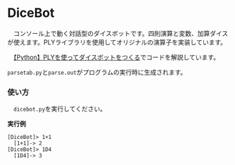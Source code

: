 # DiceBot

　コンソール上で動く対話型のダイスボットです。四則演算と変数、加算ダイスが使えます。PLYライブラリを使用してオリジナルの演算子を実装しています。
 
　[【Python】PLYを使ってダイスボットをつくる](https://qiita.com/4513echo/items/92b242c0995df3216d86)でコードを解説しています。
 
 `parsetab.py`と`parse.out`がプログラムの実行時に生成されます。



### 使い方

　`dicebot.py`を実行してください。
 
**実行例**
 ```
 [DiceBot]> 1+1
   [1+1]-> 2
 [DiceBot]> 1D4
   [1D4]-> 3
 ```
